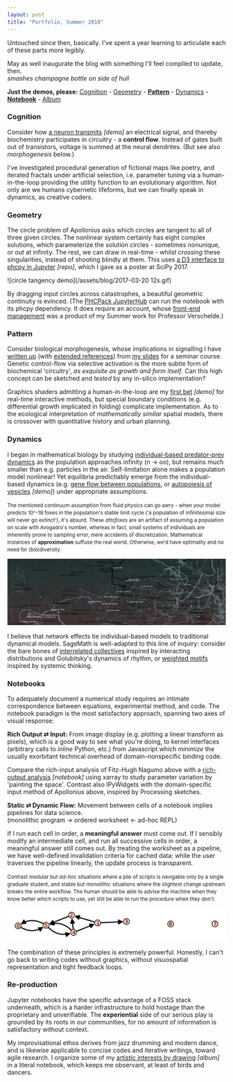```yaml
---
layout: post
title: "Portfolio, Summer 2018"
---
```


Untouched since then, basically. I've spent a year learning to articulate each of these parts more legibly.

May as well inaugurate the blog with something I'll feel complled to update, then.  
*smashes champagne bottle on side of hull*

**Just the demos, please:** [Cognition](/research/neuron_web/) - [Geometry](https://github.com/JazzTap/mcs563/tree/master/Apollonius) - **[Pattern](http://glslsandbox.com/e#44459.0)** - [Dynamics](http://ncase.me/simulating/model/?url=https://api.myjson.com/bins/l1k8w) - **[Notebook](https://gist.github.com/JazzTap/a9d74398b2e6252deeeda63c3a3718e3)** - [Album](/muses)

### Cognition
Consider how [a neuron transmits](/research/neuron_web/) _[demo]_ an electrical signal, and thereby biochemistry participates in circuitry - a **control flow**. Instead of gates built out of transistors, voltage is summed at the neural dendrites. (But see also *morphogenesis* below.)

I've investigated procedural generation of fictional maps like poetry, and iterated fractals under artificial selection, i.e. parameter tuning via a human-in-the-loop providing the utility function to an evolutionary algorithm. Not only are we humans cybernetic lifeforms, but we can finally speak in dynamics, as creative coders.

### Geometry
The circle problem of Apollonius asks which circles are tangent to all of three given circles. The nonlinear system certainly has eight complex solutions, which parameterize the solution circles - sometimes nonunique, or out at infinity. The rest, we can draw in real-time - whilst _crossing_ these singularities, instead of shooting blindly at them. This uses [a D3 interface to phcpy in Jupyter](https://github.com/JazzTap/mcs563/tree/master/Apollonius) _[repo]_, which I gave as a poster at SciPy 2017.

![circle tangency demo](/assets/blog/2017-03-20 12s.gif)

By dragging input circles across catastrophes, a beautiful geometric continuity is evinced. (The [PHCPack JupyterHub](http://phcpack.org) can run the notebook with its phcpy dependency. It does require an account, whose [front-end management](https://github.com/JazzTap/jupyterhub/blob/master/jupyterhub/handlers/sql.py) was a product of my Summer work for Professor Verschelde.)

### Pattern
Consider biological morphogenesis, whose implications in signalling I have [written up](research/geobio_pattern/paper.pdf) (with [extended references](research/geobio_pattern/refs.pdf)) from [my slides](research/geobio_pattern/slides.pdf) for a seminar course. Genetic control-flow via selective activation is the more subtle form of biochemical 'circuitry', *as exquisite as growth and form itself*. Can this high concept can be sketched and *tested* by any in-silico implementation?

Graphics shaders admitting a human-in-the-loop are my [first bet](http://glslsandbox.com/e#44459.0) _[demo]_ for real-time interactive methods, but special boundary conditions (e.g. differential growth implicated in folding) complicate implementation. As to the ecological interpretation of *mathematically similar* spatial models, there is crossover with quantitative history and urban planning.

### Dynamics
I began in mathematical biology by studying [individual-based predator-prey dynamics](research/honcap.pdf) as the population approaches infinity (n → oo), but remains much smaller than e.g. particles in the air. Self-limitation alone makes a population model nonlinear! Yet equilibria predictiably emerge from the individual-based dynamics (e.g. [gene flow between populations](research/two_allele), or [autopoiesis of vesicles](http://ncase.me/simulating/model/?url=https://api.myjson.com/bins/l1k8w) _[demo]_) under appropriate assumptions.

<small class="side">The mentioned continuum assumption from fluid physics can go awry - when your model predicts 10^-18 foxes in the population's stable limit cycle ('a population of infinitesimal size will never go extinct'), it's absurd. These *attofoxes* are an artifact of assuming a population on scale with Avogadro's number, whereas in fact, small systems of individuals are inherently prone to sampling error, mere accidents of discretization. Mathematical instances of **approximation** suffuse the real world. Otherwise, we'd have optimality and no need for (bio)diversity. </small>

![yasia maps the shifting lands](/assets/blog/roads.png)

I believe that network effects tie individual-based models to traditional dynamical models. SageMath is well-adapted to this line of inquiry: consider the bare bones of [interrelated collectives](https://sagecell.sagemath.org/?z=eJxtU99vmzAQfi5S_oeT-oCRCFm6qlI78VB1bfeUSl3fsgg5cIBTYzPbaZZN-993B21SbUMCm_N3v777rLreugBm2_V7kB5MP4lqZzvoZOi1DVqtQY2Yfs8GBnW9nkSmz5w0le0yj1iJhTWYwCkoo4KSWv1EcKaZRJPoFG4evjw8PsHt3d3tzdPXKzaNrhD7fddhcKqUOgZZbWSJptxzdqd-UDBYgLEVerA1dFBq6T36SVRhDexa7JRTphF9QlFPTgcse6nQjmAorTFYBg_BAr6g2x8wmwNG1cfUS5VuVnk-n0RAj8MAOZGSSefkXsBySdsDtM9UtVSrFIbNZrWC2jrYcHDqr0HRZ4tkNUb692Gs-gsLySHv1plXGgT9JczkWO0jahmUNdwx81AUzHlRCI-6TsH4lP3yYSCMOWF7tqA-_LYTxiefYLB0ZNFo2HIskSaDPcoAKMsWnpWpILQIjXpBQ4dBdUz_a0xVjeQQx6UMaOgVS9bFEEKo1CRjl6nhPpFUho5BlHI1dHRCMxMNmsGcvBPAGsMOKSVXcEx4PM-5Rx7csJBuSZncMXwj8P_YRu0RjprlRZkgpvP0LAVPcs3FyEo6LslQXy8dpXpjXCzP0o_pOZd-zXS-F6B0ySj2NoTeX81mPsjy2ZLiam13RFE3-75Fz2H87Ozy_MP84uJytkPVtAGraeNk304rJ3cUbbr1_PWywUl0T5k-q3s-F9cp88nTjd88iwMnxaiWmOq4z_iqitJq64r1vtByjTr_Nb-K15qqilOY0t5hFf9OMt_aneCri1WDI9TnT26LAwHUHV196Y7c_wGBpVQi&lang=sage) inspired by interacting distributions and Golubitsky's dynamics of rhythm, or [weighted motifs](https://sagecell.sagemath.org/?z=eJyFU01v2zAMvQfIfyDQg-3C8Zp9HBbAhwDdggJbe2hvhhEoFm2zUSRBUpp4w_77KLtrO2DAZB8k4fE9PpKigzUugD4e7ADCg7bzWevMAQ4iWGWCoh3QhLFDvIigg1XzmbaFE1qaQ-ERZXprNGZwAaQpkFD0A8Hpbj6bzy7g_uZ28-0LfL97uPl6v4o3UyQEdFo4FpaPokHdDFHW0ZlZgD8j0edABRYxRmjAc0NBBDJ6QbqnHcUtaAwn4_ZwotBDS2eUcELq-uDHOBRND86cII2EGUsM0IsnBEltiw41W3PGovYUBmiNA3MMnSHdQWO0xiaKMJPEliUc36c2Bx_K0TLbAV4aSlCoU5tNZ2oZAeQhglZxX8JrxToMW89GMI0li5IOOQd5bNiT4jQmElSeY98W-k-YD1ksbQQ5fOYWzokhheoV3_SGGkyrZX6VL5Z1DjqfYv6xbFl9uLQV1e8-5rBcxF0O07nOxhQpdoWZO0x1VkP2In90-rlvKZ-y3IeY2zofTT9XrCo-58Wn8X_Pfx19S2wUjwvX-f_1j4wbprumjRO2T9d5RLJqmUy9Rrl9maLtlE3CKW6KOLRpY5Rx292wVWKHqvy5XCU7JZp9ksOC9w5l8isrfG9OY0dQdjhBffngjjhZnc8sewmwLlgR9ZNQR_QjvudHkfiAQg4JjB2CtXy8PHPCex7mtoWUz7CA_U023l7FwfybjX0a57cumkmz6qqulnVEPdxd3624zEKCYaI2kpuWp7qAN4EFN4eHGSynglYJjRAfrRMUit82DT3m&lang=sage) inspired by systemic thinking.

### Notebooks
To adequately document a numerical study requires an intimate correspondence between equations, experimental method, and code. The notebook paradigm is the most satisfactory approach, spanning two axes of visual response:

**Rich Output ⇄ Input:**
From image display (e.g. plotting a linear transform as pixels), which is a good way to see what you're doing, to kernel interfaces (arbitrary calls to *inline* Python, etc.) from Javascript which *minimize* the usually exorbitant technical overhead of domain-nonspecific binding code.

Compare the rich-input analysis of Fitz-Hugh Nagumo above with a [rich-output analysis](https://gist.github.com/JazzTap/a9d74398b2e6252deeeda63c3a3718e3) _[notebook]_ using xarray to study parameter variation by 'painting the space'. Contrast also IPyWidgets with the domain-specific input method of Apollonius above, inspired by Processing sketches.

**Static ⇄ Dynamic Flow:**
Movement between cells of a notebook implies pipelines for data science.  
(monolithic program → ordered worksheet ← ad-hoc REPL)

If I run each cell in order, a **meaningful answer** must come out. If I sensibly modify an intermediate cell, and run all successive cells in order, a meaningful answer still comes out. By treating the worksheet as a pipeline, we have well-defined invalidation criteria for cached data: while the user traverses the pipeline linearly, the update process is transparent.

<small class="side">Contrast modular but *ad-hoc* situations where a pile of scripts is navigable only by a single graduate student, and stable but *monolithic* situations where the slightest change upstream breaks the entire workflow. The human should be able to advise the machine when they know better which scripts to use, yet still be able to run the procedure when they don't.</small>

![](/assets/blog/a_mind.png)

The combination of these principles is extremely powerful. Honestly, I can't go back to writing codes without graphics, without visuospatial representation and tight feedback loops.

### Re-production
Jupyter notebooks have the specific advantage of a FOSS stack underneath, which is a harder infrastructure to hold hostage than the proprietary and unverifiable. The **experiential** side of our serious play is grounded by its roots in our communities, for no amount of information is satisfactory without context. 

My improvisational ethos derives from jazz drumming and modern dance, and is likewise applicable to concise codes and iterative writings, toward agile research. I organize some of my [artistic interests by drawing](muses) _[album]_ in a literal notebook, which keeps me observant, at least of birds and dancers.

